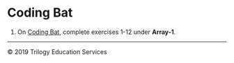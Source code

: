 # Coding Bat

1. On [Coding Bat](https://codingbat.com/java), complete exercises 1-12 under **Array-1**.



---
© 2019 Trilogy Education Services